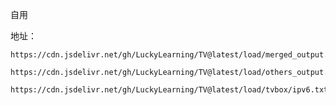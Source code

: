 自用

地址：
```shell
https://cdn.jsdelivr.net/gh/LuckyLearning/TV@latest/load/merged_output.txt
```
```shell
https://cdn.jsdelivr.net/gh/LuckyLearning/TV@latest/load/others_output.txt
```
```shell
https://cdn.jsdelivr.net/gh/LuckyLearning/TV@latest/load/tvbox/ipv6.txt
```
